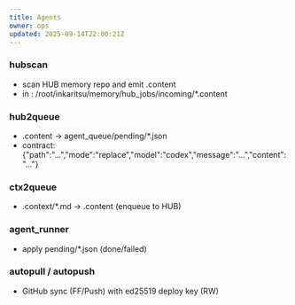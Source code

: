 ```yaml
---
title: Agents
owner: ops
updated: 2025-09-14T22:00:21Z
---
```

### hubscan
- scan HUB memory repo and emit .content
- in : /root/inkaritsu/memory/hub_jobs/incoming/*.content

### hub2queue
- .content -> agent_queue/pending/*.json
- contract: {"path":"...","mode":"replace","model":"codex","message":"...","content":"..."}

### ctx2queue
- .context/*.md -> .content (enqueue to HUB)

### agent_runner
- apply pending/*.json (done/failed)

### autopull / autopush
- GitHub sync (FF/Push) with ed25519 deploy key (RW)

